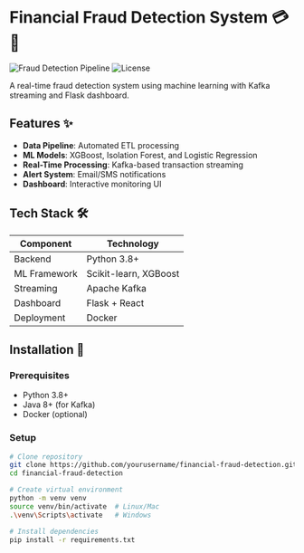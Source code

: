 # Financial Fraud Detection System 💳🚨

![Fraud Detection Pipeline](https://img.shields.io/badge/Python-3.8%2B-blue)
![License](https://img.shields.io/badge/License-MIT-green)

A real-time fraud detection system using machine learning with Kafka streaming and Flask dashboard.

## Features ✨

- **Data Pipeline**: Automated ETL processing
- **ML Models**: XGBoost, Isolation Forest, and Logistic Regression
- **Real-Time Processing**: Kafka-based transaction streaming
- **Alert System**: Email/SMS notifications
- **Dashboard**: Interactive monitoring UI

## Tech Stack 🛠️

| Component          | Technology               |
|--------------------|--------------------------|
| Backend            | Python 3.8+             |
| ML Framework       | Scikit-learn, XGBoost   |
| Streaming          | Apache Kafka            |
| Dashboard          | Flask + React           |
| Deployment         | Docker                  |

## Installation 🚀

### Prerequisites
- Python 3.8+
- Java 8+ (for Kafka)
- Docker (optional)

### Setup
```bash
# Clone repository
git clone https://github.com/yourusername/financial-fraud-detection.git
cd financial-fraud-detection

# Create virtual environment
python -m venv venv
source venv/bin/activate  # Linux/Mac
.\venv\Scripts\activate   # Windows

# Install dependencies
pip install -r requirements.txt
